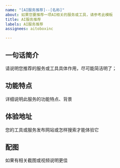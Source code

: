 ```yaml
---
name: "[AI服务推荐]--[名称]"
about: 如果您要推荐一项AI相关的服务或工具，请参考此模板
title: AI服务推荐
labels: AI服务推荐
assignees: aitoboxinc

---
```


## 一句话简介

请说明您推荐的服务或工具具体作用，尽可能简洁明了；

## 功能特点

详细说明此服务的功能特点、背景

## 体验地址

您的工具或服务发布网站或怎样搜索才能体验它

## 配图

如果有相关截图或视频说明更佳
